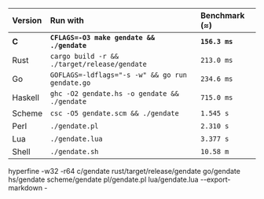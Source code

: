 | Version | Run with                                        | Benchmark (≈)  |
| :------ | :---------------------------------------------- | :------------- |
| **C**   | **`CFLAGS=-O3 make gendate && ./gendate`**      | **`156.3 ms`** |
| Rust    | `cargo build -r && ./target/release/gendate`    | `213.0 ms`     |
| Go      | `GOFLAGS=-ldflags="-s -w" && go run gendate.go` | `234.6 ms`     |
| Haskell | `ghc -O2 gendate.hs -o gendate && ./gendate`    | `715.0 ms`     |
| Scheme  | `csc -O5 gendate.scm && ./gendate`              | `1.545 s`      |
| Perl    | `./gendate.pl`                                  | `2.310 s`      |
| Lua     | `./gendate.lua`                                 | `3.377 s`      |
| Shell   | `./gendate.sh`                                  | `10.58 m`      |


hyperfine -w32 -r64 c/gendate rust/target/release/gendate go/gendate hs/gendate scheme/gendate pl/gendate.pl lua/gendate.lua --export-markdown -
